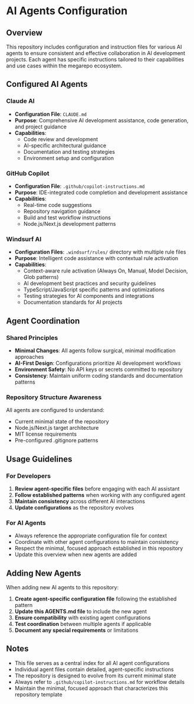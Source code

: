 # AI Agents Configuration

## Overview

This repository includes configuration and instruction files for various AI agents to ensure consistent and effective collaboration in AI development projects. Each agent has specific instructions tailored to their capabilities and use cases within the megarepo ecosystem.

## Configured AI Agents

### Claude AI
- **Configuration File**: `CLAUDE.md`
- **Purpose**: Comprehensive AI development assistance, code generation, and project guidance
- **Capabilities**: 
  - Code review and development
  - AI-specific architectural guidance
  - Documentation and testing strategies
  - Environment setup and configuration

### GitHub Copilot
- **Configuration File**: `.github/copilot-instructions.md`
- **Purpose**: IDE-integrated code completion and development assistance
- **Capabilities**: 
  - Real-time code suggestions
  - Repository navigation guidance
  - Build and test workflow instructions
  - Node.js/Next.js development patterns

### Windsurf AI
- **Configuration Files**: `.windsurf/rules/` directory with multiple rule files
- **Purpose**: Intelligent code assistance with contextual rule activation
- **Capabilities**:
  - Context-aware rule activation (Always On, Manual, Model Decision, Glob patterns)
  - AI development best practices and security guidelines
  - TypeScript/JavaScript specific patterns and optimizations
  - Testing strategies for AI components and integrations
  - Documentation standards for AI projects

## Agent Coordination

### Shared Principles
- **Minimal Changes**: All agents follow surgical, minimal modification approaches
- **AI-First Design**: Configurations prioritize AI development workflows
- **Environment Safety**: No API keys or secrets committed to repository
- **Consistency**: Maintain uniform coding standards and documentation patterns

### Repository Structure Awareness
All agents are configured to understand:
- Current minimal state of the repository
- Node.js/Next.js target architecture
- MIT license requirements
- Pre-configured .gitignore patterns

## Usage Guidelines

### For Developers
1. **Review agent-specific files** before engaging with each AI assistant
2. **Follow established patterns** when working with any configured agent
3. **Maintain consistency** across different AI interactions
4. **Update configurations** as the repository evolves

### For AI Agents
- Always reference the appropriate configuration file for context
- Coordinate with other agent configurations to maintain consistency
- Respect the minimal, focused approach established in this repository
- Update this overview when new agents are added

## Adding New Agents

When adding new AI agents to this repository:

1. **Create agent-specific configuration file** following the established pattern
2. **Update this AGENTS.md file** to include the new agent
3. **Ensure compatibility** with existing agent configurations
4. **Test coordination** between multiple agents if applicable
5. **Document any special requirements** or limitations

## Notes

- This file serves as a central index for all AI agent configurations
- Individual agent files contain detailed, agent-specific instructions
- The repository is designed to evolve from its current minimal state
- Always refer to `.github/copilot-instructions.md` for workflow details
- Maintain the minimal, focused approach that characterizes this repository template
